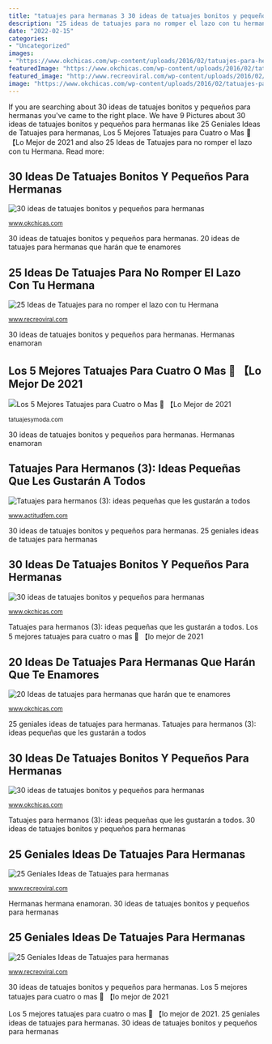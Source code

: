 ```yaml
---
title: "tatuajes para hermanas 3 30 ideas de tatuajes bonitos y pequeños para hermanas"
description: "25 ideas de tatuajes para no romper el lazo con tu hermana"
date: "2022-02-15"
categories:
- "Uncategorized"
images:
- "https://www.okchicas.com/wp-content/uploads/2016/02/tatuajes-para-hermanas-10.jpg"
featuredImage: "https://www.okchicas.com/wp-content/uploads/2016/02/tatuajes-para-hermanas-10.jpg"
featured_image: "http://www.recreoviral.com/wp-content/uploads/2016/02/25-TATUAJES-HERMANAS-13.jpg"
image: "https://www.okchicas.com/wp-content/uploads/2016/02/tatuajes-para-hermanas-24.jpg"
---
```


If you are searching about 30 ideas de tatuajes bonitos y pequeños para hermanas you've came to the right place. We have 9 Pictures about 30 ideas de tatuajes bonitos y pequeños para hermanas like 25 Geniales Ideas de Tatuajes para hermanas, Los 5 Mejores Tatuajes para Cuatro o Mas 🖤 【Lo Mejor de 2021 and also 25 Ideas de Tatuajes para no romper el lazo con tu Hermana. Read more:

## 30 Ideas De Tatuajes Bonitos Y Pequeños Para Hermanas

![30 ideas de tatuajes bonitos y pequeños para hermanas](https://www.okchicas.com/wp-content/uploads/2016/02/tatuajes-para-hermanas-10.jpg "20 ideas de tatuajes para hermanas que harán que te enamores")

<small>www.okchicas.com</small>

30 ideas de tatuajes bonitos y pequeños para hermanas. 20 ideas de tatuajes para hermanas que harán que te enamores

## 25 Ideas De Tatuajes Para No Romper El Lazo Con Tu Hermana

![25 Ideas de Tatuajes para no romper el lazo con tu Hermana](https://www.recreoviral.com/wp-content/uploads/2016/06/Tatuajes_36-400x400.jpg "25 ideas de tatuajes para no romper el lazo con tu hermana")

<small>www.recreoviral.com</small>

30 ideas de tatuajes bonitos y pequeños para hermanas. Hermanas enamoran

## Los 5 Mejores Tatuajes Para Cuatro O Mas 🖤 【Lo Mejor De 2021

![Los 5 Mejores Tatuajes para Cuatro o Mas 🖤 【Lo Mejor de 2021](https://tatuajesymoda.com/wp-content/uploads/2021/07/4-TOP-4-Tatuajes-para-Cuadro-Amigas-Hermanas-Primas-Cada-uno-de-los-simbolos-del-Poker.jpg "Tatuajes para hermanos (3): ideas pequeñas que les gustarán a todos")

<small>tatuajesymoda.com</small>

30 ideas de tatuajes bonitos y pequeños para hermanas. Hermanas enamoran

## Tatuajes Para Hermanos (3): Ideas Pequeñas Que Les Gustarán A Todos

![Tatuajes para hermanos (3): ideas pequeñas que les gustarán a todos](https://cdn2.actitudfem.com/media/files/styles/large/public/images/2020/07/tatuajes-hermanos-3-3.jpg "25 ideas de tatuajes para no romper el lazo con tu hermana")

<small>www.actitudfem.com</small>

30 ideas de tatuajes bonitos y pequeños para hermanas. 25 geniales ideas de tatuajes para hermanas

## 30 Ideas De Tatuajes Bonitos Y Pequeños Para Hermanas

![30 ideas de tatuajes bonitos y pequeños para hermanas](https://www.okchicas.com/wp-content/uploads/2016/02/tatuajes-para-hermanas-36.jpg "25 geniales ideas de tatuajes para hermanas")

<small>www.okchicas.com</small>

Tatuajes para hermanos (3): ideas pequeñas que les gustarán a todos. Los 5 mejores tatuajes para cuatro o mas 🖤 【lo mejor de 2021

## 20 Ideas De Tatuajes Para Hermanas Que Harán Que Te Enamores

![20 Ideas de tatuajes para hermanas que harán que te enamores](https://www.okchicas.com/wp-content/uploads/2015/04/Portada-20-emotivos-tatuajes-entre-hermanas-1.jpg "30 ideas de tatuajes bonitos y pequeños para hermanas")

<small>www.okchicas.com</small>

25 geniales ideas de tatuajes para hermanas. Tatuajes para hermanos (3): ideas pequeñas que les gustarán a todos

## 30 Ideas De Tatuajes Bonitos Y Pequeños Para Hermanas

![30 ideas de tatuajes bonitos y pequeños para hermanas](https://www.okchicas.com/wp-content/uploads/2016/02/tatuajes-para-hermanas-24.jpg "Tatuajes primas hermanas trebol cada corazones")

<small>www.okchicas.com</small>

Tatuajes para hermanos (3): ideas pequeñas que les gustarán a todos. 30 ideas de tatuajes bonitos y pequeños para hermanas

## 25 Geniales Ideas De Tatuajes Para Hermanas

![25 Geniales Ideas de Tatuajes para hermanas](http://www.recreoviral.com/wp-content/uploads/2016/02/25-TATUAJES-HERMANAS-13.jpg "25 ideas de tatuajes para no romper el lazo con tu hermana")

<small>www.recreoviral.com</small>

Hermanas hermana enamoran. 30 ideas de tatuajes bonitos y pequeños para hermanas

## 25 Geniales Ideas De Tatuajes Para Hermanas

![25 Geniales Ideas de Tatuajes para hermanas](https://www.recreoviral.com/wp-content/uploads/2016/02/25-TATUAJES-HERMANAS-3.jpg "30 ideas de tatuajes bonitos y pequeños para hermanas")

<small>www.recreoviral.com</small>

30 ideas de tatuajes bonitos y pequeños para hermanas. Los 5 mejores tatuajes para cuatro o mas 🖤 【lo mejor de 2021

Los 5 mejores tatuajes para cuatro o mas 🖤 【lo mejor de 2021. 25 geniales ideas de tatuajes para hermanas. 30 ideas de tatuajes bonitos y pequeños para hermanas
